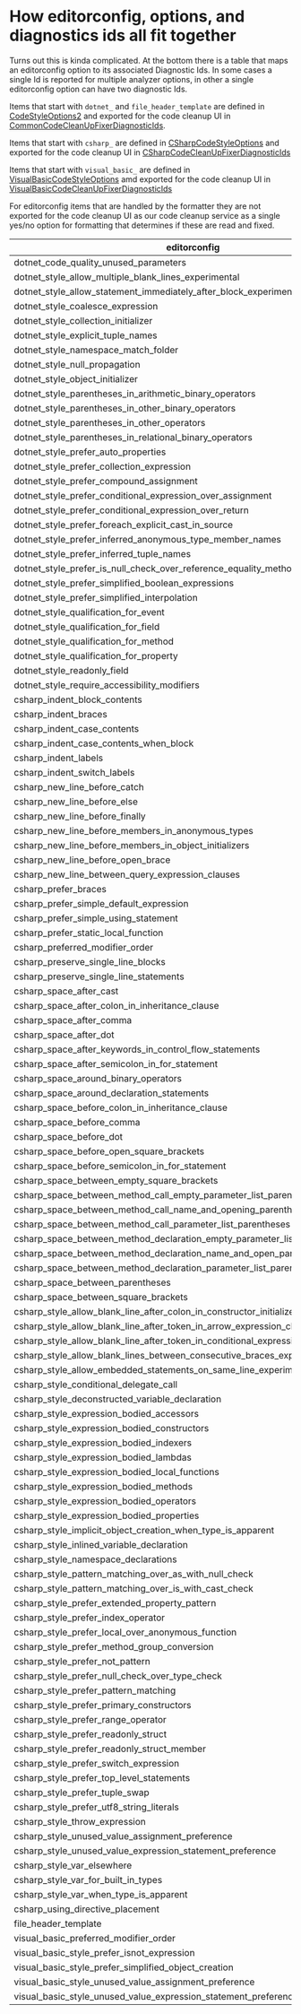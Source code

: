 # How editorconfig, options, and diagnostics ids all fit together

Turns out this is kinda complicated. At the bottom there is a table that maps an editorconfig option to its associated Diagnostic Ids. In some cases a single Id is reported for multiple analyzer options, in other a single editorconfig option can have two diagnostic Ids.

Items that start with `dotnet_` and `file_header_template` are defined in [CodeStyleOptions2](../../../../../Workspaces/SharedUtilitiesAndExtensions/Compiler/Core/CodeStyle/CodeStyleOptions2.cs) and exported for the code cleanup UI in [CommonCodeCleanUpFixerDiagnosticIds](CommonCodeCleanUpFixerDiagnosticIds.cs).

Items that start with `csharp_` are defined in [CSharpCodeStyleOptions](../../../../../Workspaces/SharedUtilitiesAndExtensions/Compiler/CSharp/CodeStyle/CSharpCodeStyleOptions.cs) and exported for the code cleanup UI in [CSharpCodeCleanUpFixerDiagnosticIds](../../../../CSharp/Impl/LanguageService/CSharpCodeCleanupFixerDiagnosticIds.cs)

Items that start with `visual_basic_` are defined in [VisualBasicCodeStyleOptions](../../../../../Workspaces/SharedUtilitiesAndExtensions/Compiler/VisualBasic/CodeStyle/VisualBasicCodeStyleOptions.vb) amd exported for the code cleanup UI in [VisualBasicCodeCleanUpFixerDiagnosticIds](../../../../VisualBasic/Impl/LanguageService/VisualBasicCodeCleanupFixerDiagnosticIds.vb)

For editorconfig items that are handled by the formatter they are not exported for the code cleanup UI as our code cleanup service as a single yes/no option for formatting that determines if these are read and fixed.

| **editorconfig**                                                                  | **Diagnostic Ids**       |
|-----------------------------------------------------------------------------------|--------------------------|
| dotnet_code_quality_unused_parameters                                             | IDE0060                  |
| dotnet_style_allow_multiple_blank_lines_experimental                              | IDE2000                  |
| dotnet_style_allow_statement_immediately_after_block_experimental                 | IDE2003                  |
| dotnet_style_coalesce_expression                                                  | IDE0029/IDE0030/IDE0270  |
| dotnet_style_collection_initializer                                               | IDE0028                  |
| dotnet_style_explicit_tuple_names                                                 | IDE0033                  |
| dotnet_style_namespace_match_folder                                               | IDE0130                  |
| dotnet_style_null_propagation                                                     | IDE0031                  |
| dotnet_style_object_initializer                                                   | IDE0017                  |
| dotnet_style_parentheses_in_arithmetic_binary_operators                           | IDE0047/IDE0048          |
| dotnet_style_parentheses_in_other_binary_operators                                | IDE0047/IDE0048          |
| dotnet_style_parentheses_in_other_operators                                       | IDE0047/IDE0048          |
| dotnet_style_parentheses_in_relational_binary_operators                           | IDE0047/IDE0048          |
| dotnet_style_prefer_auto_properties                                               | IDE0032                  |
| dotnet_style_prefer_collection_expression                                         | IDE0300/IDE0301/IDE0302/IDE0303/IDE0304/IDE0305 |
| dotnet_style_prefer_compound_assignment                                           | IDE0054/IDE0074          |
| dotnet_style_prefer_conditional_expression_over_assignment                        | IDE0045                  |
| dotnet_style_prefer_conditional_expression_over_return                            | IDE0046                  |
| dotnet_style_prefer_foreach_explicit_cast_in_source                               | IDE0220                  |
| dotnet_style_prefer_inferred_anonymous_type_member_names                          | IDE0037                  |
| dotnet_style_prefer_inferred_tuple_names                                          | IDE0037                  |
| dotnet_style_prefer_is_null_check_over_reference_equality_method                  | IDE0041                  |
| dotnet_style_prefer_simplified_boolean_expressions                                | IDE0075                  |
| dotnet_style_prefer_simplified_interpolation                                      | IDE0071                  |
| dotnet_style_qualification_for_event                                              | IDE0009                  |
| dotnet_style_qualification_for_field                                              | IDE0009                  |
| dotnet_style_qualification_for_method                                             | IDE0009                  |
| dotnet_style_qualification_for_property                                           | IDE0009                  |
| dotnet_style_readonly_field                                                       | IDE0044                  |
| dotnet_style_require_accessibility_modifiers                                      | IDE0040                  |
| csharp_indent_block_contents                                                      | N/A handled by formatter |
| csharp_indent_braces                                                              | N/A handled by formatter |
| csharp_indent_case_contents                                                       | N/A handled by formatter |
| csharp_indent_case_contents_when_block                                            | N/A handled by formatter |
| csharp_indent_labels                                                              | N/A handled by formatter |
| csharp_indent_switch_labels                                                       | N/A handled by formatter |
| csharp_new_line_before_catch                                                      | N/A handled by formatter |
| csharp_new_line_before_else                                                       | N/A handled by formatter |
| csharp_new_line_before_finally                                                    | N/A handled by formatter |
| csharp_new_line_before_members_in_anonymous_types                                 | N/A handled by formatter |
| csharp_new_line_before_members_in_object_initializers                             | N/A handled by formatter |
| csharp_new_line_before_open_brace                                                 | N/A handled by formatter |
| csharp_new_line_between_query_expression_clauses                                  | N/A handled by formatter |
| csharp_prefer_braces                                                              | IDE0011                  |
| csharp_prefer_simple_default_expression                                           | IDE0034                  |
| csharp_prefer_simple_using_statement                                              | IDE0063                  |
| csharp_prefer_static_local_function                                               | IDE0062                  |
| csharp_preferred_modifier_order                                                   | IDE0036                  |
| csharp_preserve_single_line_blocks                                                | N/A handled by formatter |
| csharp_preserve_single_line_statements                                            | N/A handled by formatter |
| csharp_space_after_cast                                                           | N/A handled by formatter |
| csharp_space_after_colon_in_inheritance_clause                                    | N/A handled by formatter |
| csharp_space_after_comma                                                          | N/A handled by formatter |
| csharp_space_after_dot                                                            | N/A handled by formatter |
| csharp_space_after_keywords_in_control_flow_statements                            | N/A handled by formatter |
| csharp_space_after_semicolon_in_for_statement                                     | N/A handled by formatter |
| csharp_space_around_binary_operators                                              | N/A handled by formatter |
| csharp_space_around_declaration_statements                                        | N/A handled by formatter |
| csharp_space_before_colon_in_inheritance_clause                                   | N/A handled by formatter |
| csharp_space_before_comma                                                         | N/A handled by formatter |
| csharp_space_before_dot                                                           | N/A handled by formatter |
| csharp_space_before_open_square_brackets                                          | N/A handled by formatter |
| csharp_space_before_semicolon_in_for_statement                                    | N/A handled by formatter |
| csharp_space_between_empty_square_brackets                                        | N/A handled by formatter |
| csharp_space_between_method_call_empty_parameter_list_parentheses                 | N/A handled by formatter |
| csharp_space_between_method_call_name_and_opening_parenthesis                     | N/A handled by formatter |
| csharp_space_between_method_call_parameter_list_parentheses                       | N/A handled by formatter |
| csharp_space_between_method_declaration_empty_parameter_list_parentheses          | N/A handled by formatter |
| csharp_space_between_method_declaration_name_and_open_parenthesis                 | N/A handled by formatter |
| csharp_space_between_method_declaration_parameter_list_parentheses                | N/A handled by formatter |
| csharp_space_between_parentheses                                                  | N/A handled by formatter |
| csharp_space_between_square_brackets                                              | N/A handled by formatter |
| csharp_style_allow_blank_line_after_colon_in_constructor_initializer_experimental | IDE2004                  |
| csharp_style_allow_blank_line_after_token_in_arrow_expression_clause_experimental | IDE2006                  |
| csharp_style_allow_blank_line_after_token_in_conditional_expression_experimental  | IDE2005                  |
| csharp_style_allow_blank_lines_between_consecutive_braces_experimental            | IDE2002                  |
| csharp_style_allow_embedded_statements_on_same_line_experimental                  | IDE2001                  |
| csharp_style_conditional_delegate_call                                            | IDE1005                  |
| csharp_style_deconstructed_variable_declaration                                   | IDE0042                  |
| csharp_style_expression_bodied_accessors                                          | IDE0027                  |
| csharp_style_expression_bodied_constructors                                       | IDE0021                  |
| csharp_style_expression_bodied_indexers                                           | IDE0026                  |
| csharp_style_expression_bodied_lambdas                                            | IDE0053                  |
| csharp_style_expression_bodied_local_functions                                    | IDE0061                  |
| csharp_style_expression_bodied_methods                                            | IDE0022                  |
| csharp_style_expression_bodied_operators                                          | IDE0023/IDE0024          |
| csharp_style_expression_bodied_properties                                         | IDE0025                  |
| csharp_style_implicit_object_creation_when_type_is_apparent                       | IDE0090                  |
| csharp_style_inlined_variable_declaration                                         | IDE0018                  |
| csharp_style_namespace_declarations                                               | IDE0160/IDE0161          |
| csharp_style_pattern_matching_over_as_with_null_check                             | IDE0019/IDE0260          |
| csharp_style_pattern_matching_over_is_with_cast_check                             | IDE0020                  |
| csharp_style_prefer_extended_property_pattern                                     | IDE0170                  |
| csharp_style_prefer_index_operator                                                | IDE0056                  |
| csharp_style_prefer_local_over_anonymous_function                                 | IDE0039                  |
| csharp_style_prefer_method_group_conversion                                       | IDE0200                  |
| csharp_style_prefer_not_pattern                                                   | IDE0083                  |
| csharp_style_prefer_null_check_over_type_check                                    | IDE0150                  |
| csharp_style_prefer_pattern_matching                                              | IDE0078                  |
| csharp_style_prefer_primary_constructors                                          | IDE0290                  |
| csharp_style_prefer_range_operator                                                | IDE0057                  |
| csharp_style_prefer_readonly_struct                                               | IDE0250                  |
| csharp_style_prefer_readonly_struct_member                                        | IDE0251                  |
| csharp_style_prefer_switch_expression                                             | IDE0066                  |
| csharp_style_prefer_top_level_statements                                          | IDE0210/IDE0211          |
| csharp_style_prefer_tuple_swap                                                    | IDE0180                  |
| csharp_style_prefer_utf8_string_literals                                          | IDE0230                  |
| csharp_style_throw_expression                                                     | IDE0016                  |
| csharp_style_unused_value_assignment_preference                                   | IDE0059                  |
| csharp_style_unused_value_expression_statement_preference                         | IDE0058                  |
| csharp_style_var_elsewhere                                                        | IDE0007/IDE0008          |
| csharp_style_var_for_built_in_types                                               | IDE0007/IDE0008          |
| csharp_style_var_when_type_is_apparent                                            | IDE0007/IDE0008          |
| csharp_using_directive_placement                                                  | IDE0065                  |
| file_header_template                                                              | IDE0073                  |
| visual_basic_preferred_modifier_order                                             | N/A handled by formatter |
| visual_basic_style_prefer_isnot_expression                                        | N/A handled by formatter |
| visual_basic_style_prefer_simplified_object_creation                              | N/A handled by formatter |
| visual_basic_style_unused_value_assignment_preference                             | N/A handled by formatter |
| visual_basic_style_unused_value_expression_statement_preference                   | N/A handled by formatter |
